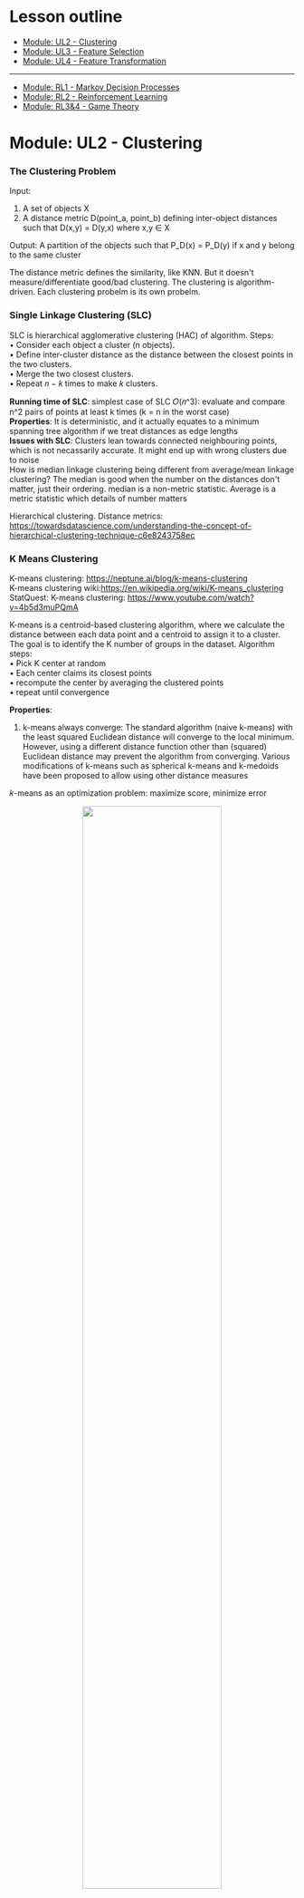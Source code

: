 # Lesson outline
- [Module: UL2 - Clustering](#1)
- [Module: UL3 - Feature Selection](#2)
- [Module: UL4 - Feature Transformation](#3)
----------------------------------------------
- [Module: RL1 - Markov Decision Processes](#4)
- [Module: RL2 - Reinforcement Learning](#5)
- [Module: RL3&4 - Game Theory](#6)

<h1 id="1">Module: UL2 - Clustering</h1>

### The Clustering Problem ###
Input:  
1) A set of objects X   <br/>
2) A distance metric D(point_a, point_b) defining inter-object distances such that D(x,y) = D(y,x) where x,y ∈ X <br/>

Output: A partition of the objects such that P_D(x) = P_D(y) if x and y belong to the same cluster<br/>

The distance metric defines the similarity, like KNN. But it doesn't measure/differentiate good/bad clustering. The clustering is algorithm-driven. Each clustering probelm is its own probelm.<br/>

### Single Linkage Clustering (SLC) ### 
SLC is hierarchical agglomerative clustering (HAC) of algorithm. Steps: <br/>
• Consider each object a cluster (n objects).<br/>
• Define inter-cluster distance as the distance between the closest points in the two clusters.<br/>
• Merge the two closest clusters.<br/>
• Repeat 𝑛 − 𝑘 times to make 𝑘 clusters.<br/>

**Running time of SLC**: simplest case of SLC 𝑂(𝑛^3): evaluate and compare n^2 pairs of points at least k times (k = n in the worst case)<br/>
**Properties**: It is deterministic, and it actually equates to a minimum spanning tree algorithm if we treat distances as edge lengths<br/>
**Issues with SLC**: Clusters lean towards connected neighbouring points, which is not necassarily accurate. It might end up with wrong clusters due to noise<br/>
How is median linkage clustering being different from average/mean linkage clustering? The median is good when the number on the distances don't matter, just their ordering. median is a non-metric statistic. Average is a metric statistic which details of number matters<br/>

Hierarchical clustering. Distance metrics: https://towardsdatascience.com/understanding-the-concept-of-hierarchical-clustering-technique-c6e8243758ec


### K Means Clustering ### 
K-means clustering: https://neptune.ai/blog/k-means-clustering<br/>
K-means clustering wiki:https://en.wikipedia.org/wiki/K-means_clustering<br/>
StatQuest: K-means clustering: https://www.youtube.com/watch?v=4b5d3muPQmA<br/>

K-means is a centroid-based clustering algorithm, where we calculate the distance between each data point and a centroid to assign it to a cluster. The goal is to identify the K number of groups in the dataset. Algorithm steps: <br/>
• Pick K center at random<br/>
• Each center claims its closest points<br/>
• recompute the center by averaging the clustered points<br/>
• repeat until convergence<br/>

**Properties**: <br/>
1. k-means always converge: The standard algorithm (naive k-means) with the least squared Euclidean distance will converge to the local minimum. However, using a different distance function other than (squared) Euclidean distance may prevent the algorithm from converging. Various modifications of k-means such as spherical k-means and k-medoids have been proposed to allow using other distance measures<br/>

𝑘-means as an optimization problem: maximize score, minimize error <br/>
<p align="center" width="100%">
    <img width="70%" src="https://github.com/audrey617/Notes/blob/main/ML/images/ul2.JPG?raw=true">
</p>

𝑘-means in Euclidean space:<br/>
<p align="center" width="100%">
    <img width="90%" src="https://github.com/audrey617/Notes/blob/main/ML/images/ul1.JPG?raw=true">
</p>

Could we be **monotonically non-increasing in error** forever? We could, but not in this KMean case. monotonically non-increasing function is a function that never goes bigger. so you could end up in a case where you hit some point like zero error and keep going. Why it wouldn't happen here? Because there are finite number of configurations as there are finite number of objects and finite number of labels they can have. Once you've chosen a label for a bunch of objects, the centers are defined deterministically from that. Even we have inf space as we loop back and forth, if we don't move the partition, then the centers are going to be where they were. So the centers are quite constrainted even though it is continuous. The tricky part is when the tie happens.There has to be some ways to break the tie to get the same answer. <br/>
Breaking tie consistently (give a rule) is going to guarantee that we are at least don't spin around without improving.<br/>
In summary, if we have a finite number of configurations, if we always break ties consistently and we never go into a configuration with a higher error, then I will never repeat configurations and never go back to a configuration that we were at before. So at some point, I will run out of configurations because there are finite number of them. so it converges in a finite time<br/>

2. Each iteration is polynomial 𝑂(𝑘𝑛)  (K centers and n points to reassign them) <br/>
3. Finite (exponential) iterations 𝑂(𝑘^𝑛) <br/>
4. Error decreases (if ties are broken consistently) <br/>
5. It can get stuck in the local minima if the initial choices are bad or don't cover the space well. This is similar to converging to a local optima. One solution to this problem is to use random restarts <br/>

**Issues with K Means**: 
1. sensitive to initialization and outliers and get stuck in the local minima. Solutions: 1)Random restarts 2)Kmean++ <br/>
2. it only finds “spherical” clusters. In other words, because we rely on the SSD as our “error function,” the resulting clusters try to balance the centers to make points in any direction roughly evenly distributed <br/>
3.  Middle point can end up with either cluster depending on how ties are broken and how the initial centers are chosen. solution: probability. leads to soft clustering<br/>


### Soft Clustering ### 
Soft clustering attaches cluster probability to each point, instead of a specific cluster<br/>
Assume the data was generated by:<br/>
- Select one of 𝑘 possible Gaussians (Fixed know variance) uniformly.<br/>
- Sample 𝑥𝑖 from that Gaussian.<br/>
- Repeat 𝑛 times<br/>

So we are assume n points were selected from k uniformally-selected Gaussian distributions.<br/>

Goal: Find a hypothesis ℎ = 〈𝜇1, … , 𝜇𝑘〉 (𝜇1, … , 𝜇𝑘 are Gaussian means) that maximizes the probability of the data (Maximum likelihood)<br/>

Maximum Likelihood Gaussian: The Maximum Likelihood mean of the Gaussian 𝜇 is the mean of the data.<br/>
Single ML Gaussian: Suppose k = 1 for the simplest possible case. What Gaussian maximizes the likelihood of some collection of points? it is simply the Gaussian with µ set to the mean of the points!<br/>
Extending to Many: With k possible sources for each point, we introduce hidden variables for each point that represent which cluster they came from. They are hidden because obviously we don’t know them: if we knew that information we wouldn’t be trying to cluster them. Now each point x is actually coupled with the probabilities of coming from the clusters. This leads us to Expectation Maximization.<br/>

 ### Expectation Maximization ### 
EM assigns a cluster probability to each point and use the new 𝜇𝑗 to re-compute 𝐸.<br/>
• Expectation: 𝐸 defines the probability that element 𝑖 was produced by cluster 𝑗 <br/>
• Maximization: 𝜇𝑗 defines the mean of cluster 𝑗 <br/>

<p align="center" width="100%">
    <img width="50%" src="https://github.com/audrey617/Notes/blob/main/ML/images/ul3.JPG?raw=true">
</p>

Kmean improves the error metric, and EM improves the probabilistic metric.<br/>
EM is not forced to make a decision about the overlapping samples, as soft clustering. But one of the consequence is that even one sample very clearly belong to one cluster, they all have some non-zero probability that it belong to the other cluster. Because Gaussian have infinite extent even the points are far away from the center. This tell us the chance is low but non-zero.<br/>


**Properties of EM**<br/>
• **Monotonically non-decreasing likelihood**: Each time the iteration of EM runs, the likelihood of the data is monotonically non-decreasing. It is not getting worse. Generally it is finding higher and higher likelihoods and moving in a good direction. 
<br/>
• **Does not converge (practically converge)**: However, monotonically non-decreasing likelihood doesn't mean the algorithm has to converge. Although in practice, it always converge<br/>
• **Will not diverge**: Even it doesn't gaurantee converge, it cannot diverge. The number cannot blow up and become infinitely large, because it is working in the space of probablities. This is a difference in Kmeans which has finite number of configurations and Kmeans never gets worse in error metric, as long as you have some ways to break ties, eventually you have to stop. That's how you get convergence. In EM, the configurations are probabilities, which is infinite number. You never do worse, but you are trying to move closer and closer. You could keep moving closer every single time, but because of the infinite number of configurations,the step by which you get better could keep getting smaller. So you never actually approach the final best configuration. <br/>
• **Can get stuck**: In practice it is very common. The local optimal problem. solution: random start <br/>
• **Works with any distribution (if 𝐸 and 𝜇 are solvable)**: Nothing specific with Guassian. Different distributions can be used to solve E and 𝜇. Usually it is the case that estimation step is expensive and difficult because it invovles probabilistic inference, like Bayes net. And Maximization step is just counting things. In general, it is harder to do E than M. EM is a small matter of mathematical algorithm derivation <br/>


Check EM part from http://stanford.edu/~cpiech/cs221/handouts/kmeans.html<br/>
K-Means is really just the EM (Expectation Maximization) algorithm applied to a particular naive bayes model.<br/>

External: Clustering (4): Gaussian Mixture Models and EM https://www.youtube.com/watch?v=qMTuMa86NzU <br/>
<p align="center" width="100%">
    <img width="70%" src="https://github.com/audrey617/Notes/blob/main/ML/images/ul3_1.JPG?raw=true">
</p>
<p align="center" width="100%">
    <img width="70%" src="https://github.com/audrey617/Notes/blob/main/ML/images/ul3_2.JPG?raw=true">
</p>
<p align="center" width="100%">
    <img width="70%" src="https://github.com/audrey617/Notes/blob/main/ML/images/ul3_3.JPG?raw=true">
</p>
<p align="center" width="100%">
    <img width="70%" src="https://github.com/audrey617/Notes/blob/main/ML/images/ul3_4.JPG?raw=true">
</p>
<p align="center" width="100%">
    <img width="70%" src="https://github.com/audrey617/Notes/blob/main/ML/images/ul3_5.JPG?raw=true">
</p>
k-means is a special case of expectation maximization: variances are all equal, and there is no covariance <br/>
Consider the two clusters in the right hand side of the image. There are two clusters both centred at the same mean. K Means has difficulty with this. GMMs are an extension of the Kmeans models, where clusters are modelled using gaussian distributions. Where each cluster will have not only a means but also a covariance which helps explain their ellipsoidal shape. We can then fit the model by maximizing the likelihood of the observed data. We do this with an algorithm called EM, for expecation maximization, which assigns each sample to a cluster with a soft probability.<br/>


### Clustering Properties ###
**Desirable Properties for any given clustering approach**:
<p align="center" width="100%">
    <img width="80%" src="https://github.com/audrey617/Notes/blob/main/ML/images/ul4.JPG?raw=true">
</p>
1. Richness: There are some distance metrics that would cause your clustering algorithm to produce that clusters. So all inputs are valid and all outputs are valid. The algorithm should produce wahtever is appropraite and not limit to what it can express. The alternative of richness (non-richness): there are certain clusters you just cannot produce.<br/>
2. Scale-invariance: Doubling the distance or changing the unit shouldn't change what the clustering is. it should be invariant to what the space of the point is, assuming that we keep the relative distances the same<br/>
3. Consistency: Shrinking intra-cluster distances (Moving points towards each other, similiar become more similar) and expanding inter-cluster (Moving clusters away from each other, not similar become less similar) distances doesn’t change the clustering. Given a particular clustering, we would imagine that by “compressing” or “expanding” the points within a cluster (think squeezing or stretching a circle), none of the points would magically assign themselves to another cluster. In other words, shrinking or expanding intracluster distances should not change the clustering.<br/>

<p align="center" width="100%">
    <img width="70%" src="https://github.com/audrey617/Notes/blob/main/ML/images/ul5.JPG?raw=true">
</p>
Ans: In this SLC stop when case 1) fixed number of cluster doesn't have richness because richness would allow for one cluster or it could have one cluster or it could have n clusters or it could have n/3 clusters or etc. but here we are forced it to have n/2 clusters, so it cannot represent all possible clusters. 2) we can group whatever combination we want, but if we multiply everything by theta, then I have n. But if I have n in the beginning then divide theta, I would have one. It is not scale-invariance 3) W is max function to normalize the distance. This is still scale-invariance as larger unit also makes larger W, which means the scale is undone. However, if expanding inter-cluster, W will be further and change the cluster. eg, theta divide by inf will make no point be able to cluster with the other. This is not consistent.<br/>


**Impossibility Theorem**<br/>
Impossibility Theorem: There’s no clustering algorithm that can achieve these three properties.<br/>
Jon Kleinberg: https://www.cs.cornell.edu/home/kleinber/nips15.pdf<br/>
https://jeremy9959.net/Blog/KleinbergsClusteringTheorem/<br/>
"k-means and EM has the properties of scale - invariance and consistency but not richness because k determines # of clusters." statement is wrong. Essentially, if were to introduce a new distance function and arrive to the same cluster configuration (partition), then you would satisfy the consistency property. From Kleinberg paper, Section 4: "We show here that for a fairly general class of centroid-based clustering functions, including k-means and k-median, none of the functions in the class satisfies the Consistency property. This suggests an interesting tension between between Consistency and the centroid-based approach to clustering, and forms a contrast with the results for single-linkage and sum-of-pairs in previous sections. " <br/> 

**Summary**<br/>
Soft cluster (EM) vs Hard cluster (SLC, Kmean)<br/> 
Terminates in polynomial time (SLC) vs Terminates not in polynomial time (Kmean, EM)<br/> 


<h1 id="2">Module: UL3 - Feature Selection</h1>

**The Feature Selection Problem**:<br/>
Goals: 1) Knowledge Discovery, Interoperability & Insight. 2) Avoid Curse of Dimensionality, The amount of data you need grows exponentially with the number of features you have. By reducing our dimensions we can reduce the difficulty of the problem. In summary, with proper feature selection, not only will you understand your data better, but you will also have an easier learning problem<br/> 

Suppose we have N features and we want to reduce to M features where M <= N. How hard is this problem?<br/> 
Is it Polynomial (includes linear and quadratic) or exponential? ans: exponential<br/> 
To do this we need to come up with some sort of function that returns a score. We could choose M from N. It turns out this is a well known problem which NP-Hard. It's exactly because you have to find all possible subsets<br/> 


**Approaches to Feature Selection**:<br/>
<p align="center" width="100%">
    <img width="70%" src="https://github.com/audrey617/Notes/blob/main/ML/images/ul6.JPG?raw=true">
</p>

**Filtering**: Given a set of features, apply a search algorithm to produce fewer features to be passed to the learning algorithm. In summary, filtering directly reduces to a smaller feature set and feeds it to a learning algorithm<br/> 
Pros: 1) Faster than wrapping <br/> 
Cons: <br/> 
1) Can also be slower because you look at features in isolation <br/> 
2) Doesn't account for the relationships between features<br/>   
3) Ignores the learning process (no feedback)<br/> 

We can use an algorithm that can select the best features, like Decision Tree, then use another algorithm, with another inductive bias, for learning. <br/>
We can use different criterion to evaluate the usefulness of a subset of features. This is where the domain knowledge comes in: 1. Information gain 2. Variance 3. Entropy 4. Eliminate dependent features<br/> 
What about using a Neural Network in search box and pruning the lowest weighted features? You could prune correlated or dependent features.<br/> 

Note that you can use the labels in the search algorithm. It's not considered cheating to understand what the labels are in the search box  before passing into the learner.<br/> 
In fact Information Gain is often used in the search box. You could even go so far as using a decision tree (algorithm used in search box) to determine what should be passed to a Neural Network (actual learner, learner box). Basically, you are using the inductive bias of the decision tree to choose features, but then you use the inductive bias of your other learner in order to do learning. If the learner box is KNN, which suffers from the curse of dimensionality because it doesn't know which features are important, then this search box decision tree is good at figuring out which features are importent, and gives some hints to KNN.<br/> 


**Wrapping**: Given a set of features, apply a search algorithm to produce fewer features, pass them to the learning algorithm, then use the output to update the selected set of features. Here the ML quality is passed back as a quasi-score value which is then used by the algo to determine the final features. In summary, wrapping interacts with the learning algorithm directly to iteratively adjust the feature set <br/>
Pros: Takes into account model bias, score and learning  <br/>
Cons: Very slow <br/>
We can use different techniques to search: Local searching can be useful. We can use approaches directly from randomized optimization algorithms if we treat the learner's result as a fitness function. Other viable options include forward search and backward search. Note that we should avoid an exhaustive search here as this can make the problem under a worst case scenario<br/>
1. Randomized Optimization algorithms<br/>
2. Forward Selection: Select a feature and evaluate the effect of creating different combinations of this feature with other features. Stop once you stagnate. This is similar to Hill Climbing.<br/>
3. Backward Elimination: Start with all the features and evaluate the effect of eliminating each feature<br/>


**Describing Features**<br/>
When it comes to determining which features we should use, it’s necessary to differentiate them based on their viability in a general, statistical sense as well as in a learner-specific sense. We usually care more about usefulness, but relevance is what we generally use to get there.<br/>
**Relevance  ∼  Information**<br/>
**Usefulness  ∼  Error given a Model/learner**<br/>

Per the lecture, relevance measure effect on Bayesian Optimal Classifier. A feature can be strongly relevant if removing it degrade B.O.C. A feature can be weakly relevant if it is not strongly relevant, adding it to some subset of features S can improve B.O.C. Otherwise a feature is irrelevant. Usefulness measure effect on a particular predictor, minimizing error given a specific model/learner.<br/>
Think about how one would need at least two relevant features for decision to learn the AND function. For perceptron, it needs one more feature. That additional feature is useful to perceptron but irrelevant to decision tree. DT can learn the AND function without it. Perceptron cannot learn the AND function without it.<br/>

**Relevance**<br/>
Let B.O.C. = Bayes Optimal Classifier<br/>
• xi is strongly relevant if removing it degrades B.O.C.<br/>
• xi is weakly relevant if:<br/>
    1) Not strognly relavant <br/>
    2) ∃ a subset of features S, such that adding  xi  to S improves B.O.C.<br/>
• xi is otherwise irrelevant<br/>

**Usefulness**<br/>
• Relevance measures effect on B.O.C.<br/>
• Usefulness measures effect on a particular predictor<br/>


<h1 id="3">Module: UL4 - Feature Transformation</h1>

**What is Feature Transformation?**<br/>
The problem of pre-processing a set of features to create a new (smaller or more compact) feature set, while retaining as much (relevant and useful) information as possible.<br/>
Feature Selection is where the preprocessing is literally extracting a subset of the features. In Feature Transformation, we apply a “linear transformation operator”. The goal is to find a matrix 𝑃 such that we can project the examples into a new subspace (that is typically smaller than the original subspace) to get new features that are linear combinations of the old features.<br/>

<p align="center" width="100%">
    <img width="70%" src="https://github.com/audrey617/Notes/blob/main/ML/images/ul7.JPG?raw=true">
</p>

**Why Feature Transformation?**<br/>
Why we need linear transformation operator? We combine features together hoping to eliminate false positives/negatives<br/>

Motivation/information retrieval problem: <br/>
Given an unknown search query, we want to list documents from a massive database relevant to the query. How do we design this? If we treat words as features, we encounter the curse of dimensionality: there are a lot of words. Furthermore, words can be ambigious. Many contexts leading to different meanings (polysemy. Apple: fruit or the company?). Another challenge is synonomy: same meaning different representations (Car, Automobile, vehicle etc). Because of this, we encounter false positives and false negatives even if we could find the documents with the words efficiently. A good feature transformation will combine features together and provide a more compact way to query things<br/>


**Principal Components Analysis**<br/>
<p align="center" width="100%">
    <img width="70%" src="https://github.com/audrey617/Notes/blob/main/ML/images/ul9.JPG?raw=true">
</p>
An eigenproblem is a computational problem that can be solved by finding the eigenvalues and/or eigenvectors of a matrix. In PCA, we are analyzing the covariance matrix https://www.cs.princeton.edu/picasso/mats/PCA-Tutorial-Intuition_jp.pdf<br/> 
Principal Components Analysis is an example of an eigenproblem which will transform the features set by:<br/>
1) Finding the direction (vector) that maximizes variance. The is called the Principal Component<br/>
2) Finding directions that are mutually orthogonal to the Principal Component.<br/>
We are doing a transformation into a new space where feature selection can work<br/>

Properties:<br/>
1) global algorithm (will be forced to find global features): Mutually orthogonal means it is a global algorithm. "global" means that all the directions and new features that they find have a big global constraint, namely that they must be mutually orthogonal.<br/>
2) PCA gives the ability to do reconstruction, because it’s a linear rotation of the original space that minimizes L2 error by moving 𝑁 to 𝑀 dimensions. So, we don’t lose information. In details: the PCA actually gives you the best reconstruction, which means if I return these two dimensions, I have actually lost no information. It is just a linear rotation of the original dimensions. So if I were to give you back these two different features, you could reconstruct all of your original data. But PCA will take just one of these dimensions to reconstruct, in particular, take the first one as the principle component, I am guaranteed that if I project only into this space and then try to reproject into the original space, I will minimize the L2 error (The squared error, here the distance).What this means is that if I project onto this single axis here, and then I compare it to where it was in the original space, the distance, the sum of all the distances between those points will actually be the minimal that I could get for any other projection. just think about the fact that points. Always start out in some orthogonal space. And, I'm basically finding in scaling and a rotation such that I don't lose any information. And I maximize variance along the way. By maximizing variance, it turns out I'm maximizing or maintaining distances as best I can in any given dimension. that gives me the best reconstruction that I can imagine. <br/>
3) As an eigenproblem, each Principal Component has a prescribed eigenvalue. We can throw away the components with the least eigenvalues as they correspond to the features that matter less in the reconstruction. In details: What happens when you do principal components analysis is you get all of these axes back, and in fact, if you start out with N dimensions, you get back N dimensions again, and the job here for a future transformation as you might recall, is you want to pick a subset M of them hopefully much smaller than N. it turns out that associated with each one of these new dimensions that we get is its eigenvalue. That eigenvalue is guaranteed to be non-negative, it has a lot of other neat properties. But what matters to us here is that the **eigenvalues monotonically non-increase**, that is, they tend to get smaller as you move from the principal to the second principal, to the third, to the fourth, to the fifth, to the sixth, and so on to the nth dimension. And so, you can throw away the ones with the least eigenvalue. And that's a way of saying that you're throw awaying these projections, or the directions, or the features, with the least amount of variance.<br/>
4) If eigenvalue of some particular dimension equals to 0, then it means it provides no information (not irrelevant) in the original space. So throw away this dimension won't affect reconstruction.<br/> 

Pratical properties:<br/> 
5) It's well studied. In this case, it's very fast algorithms.<br/> 
6) Does it help with classification later? Maybe not. If one of the original dimension is directly related but its variance of that particular direction is extremely small. It might end up throwing it away. This doesn't help with classification later. kind like filtering. features with high variance don’t necessarily correlate to features with high importance.PCA will almost certainly drop the useful feature when the random noise has high variance<br/> 


**Independent Components Analysis**<br/>
ICA attempts to maximize independence. It tries to find a linear transformation of the feature space, such that each of the individual new features are mutually statistically independent:<br/> 
1) The mutual information between any two random features equals zero I(yi,yj)=0 <br/> 
2) The mutual information between the new features set and the old features set is as high as possible I(yi,xi)= maximum.<br/> 

In the other words, we want to be able to reconstruct the data (predict X from Y or Y from X). And at the same time, each variable in the new dimension is in fact mutually independent. <br/> 
<p align="center" width="100%">
    <img width="70%" src="https://github.com/audrey617/Notes/blob/main/ML/images/ul10.JPG?raw=true">
</p>

Motivation: Blind source separation/cocktail party problem. This is the background for ICA: the voices are hidden variables (variables that we wish we knew since they powered the data we see) that we are trying to learn about, and the overall room noise is our known data. ICA reconstructs the sounds independently by modeling this assumption of the noise being a linear combination of some hidden variables<br/> 

PCA VS ICA<br/> 
<p align="center" width="100%">
    <img width="70%" src="https://github.com/audrey617/Notes/blob/main/ML/images/ul11.JPG?raw=true">
</p>
Bag of Features means whether they both produce a set of feature vectors.<br/> 
By maximizing variance along orthogonal dimensions, PCA is finding uncorrelated dimensions. There are cases under which PCA happens to find independent projections when all data is gaussian, although independence is not the goal for PCA.<br/> 
The underlying model between PCA and ICA doesn't match. ICA should not maximizing variance. To do so will mix independent variables together (linear combination of independent variables) through central limit theorem to normal distribution, which in fact do not tease apart the independent things. This is specifically wrong when variables are highly non-normal distribution (ICA assumption) <br/>
PCA maximize reconstruction of the original data, not the mutal information<br/>
Effectively they're both trying to do the same thing (reconstruct the data) but they do it in very different ways. What both of these are great at is helping you to understand the fundamental structure and causes of our data.<br/> 
<p align="center" width="100%">
    <img width="70%" src="https://github.com/audrey617/Notes/blob/main/ML/images/ul12.JPG?raw=true">
</p>

Directional means if give a matrix or a transpose of that matrix, PCA will end up finding the same answer. But ICA gives completely different answers. so ICA is highly directional. <br/><br/>


**Random Components Analysis/ Random Projection**<br/>
Similar to Principal Components Analysis, but instead of generating directions that maximize variance, it generates random directions to project data onto it. In doing so it still manages to pick up on some of the correlation.<br/>
It captures some of the correlations that works well with classification settings. Because you project it to lower dimension space that happens to capture some correlation. In some case the projected dimension m is even bigger than the original space n <br/>
It’s faster than PCA and ICA. It often won't reduce the dimensions as much as the other two approaches. So one big advantage of RCA is fast but it's also cheap and simple to implement.<br/>

**Linear Discriminant Analysis**<br/>
Linear Discriminant Analysis finds a projection that discriminates based on the label. That is, it finds projections of features that ultimately align best with the desired output. In other words, it aims to find a collection of good linear separators on data.<br/>
PCA, ICA and RCA feel more like filtering. But LDA is more similar to the wrapping function. LCA does care about the labels and wants to find ways to discrimination. Unlike wrapping, LDA does not care about the learner <br/>

<p align="center" width="100%">
    <img width="70%" src="https://github.com/audrey617/Notes/blob/main/ML/images/ula1.JPG?raw=true">
</p>

<h1 id="4">Module: RL1 - Markov Decision Processes</h1>

**Decision Making & Reinforcement Learning** <br/>
Supervised Learning: given (𝑥, 𝑦) pairs, and the goal is to find a function 𝑓(𝑥) that maps a new 𝑥 to a proper 𝑦 (function approximation). <br/>
Unsupervised Learning: given a dataset of 𝑥 points, and the goal is to find a function 𝑓(𝑥) the provides a description of this dataset (Clustering). <br/>
Reinforcement Learning: a similar task as in Supervised Learning. But instead of having (𝑥, 𝑦) pairs as an input, we’ll be given (𝑥, 𝑧) pairs, and our job is to find 𝑓(𝑥) that generates 𝑦. <br/>


**Markov Decision Processes** <br/>
1) States S:  Set of tokens. The state of the object of interest represented in any way <br/>
2) Model T(s,a,s') ∼ Pr(s'|s,a): This is the Transition Model (function), which is the probability of transitioning to a new state 𝑠 given that the object starts at state 𝑠 and performs action a. 1) Markovian prop1 that only the present state matters, the past doesn't. 2) Markovian prop2 the transition model is stationary and doesn't change over time <br/>
3) Actions A(s)/A: the set of all possible actions<br/>
4) Reward R(s)/R(s,a)/R(s,a,s'): the reward the object gets when transitioning to a state 𝑠, which tells it the “usefulness” of transitioning to that state. It can be 1)R(s) is the reward received from being in a state 2)R(s,a) taking an action from a particular state 3)R(s,a,s') taking an action from a particular state and landing in state. They are all mathematically equivalent <br/>

The above is how we define the MDP problem, the policy is the solution that we are looking to determine.<br/>
Policy: π(s) → a.  π∗ is the optimal policy. The Policy says when you at s state, take action a. an agent always know what states it is in and what reward it can receive. The policy is a function 𝜋(𝑠) that takes a state 𝑠 as an input and returns the proper action 𝑎. A problem might have different policies. The optimum policy 𝜋∗ is the policy that maximizes the long term expected reward. RL talks about policies, a function that tells you what action to take for all possible states you are in. If you have a policy, and it is an optimal one, it will guide you in any situation. What the policy doesn't tell you is 2 or more steps into the future.<br/>
We will be given (𝑠, 𝑎, 𝑟) and our task would be to learn the optimum policy 𝜋∗ that produces the optimum action (highest reward).<br/>

**Rewards** <br/>
The amount of rewards? <br/>
1) In the Reinforcement Learning context, we don’t get a reward for each action. Instead, we get a “delayed reward” in terms of a positive or negative label for the state we end up in. <br/>
2) Because we don’t have instant rewards for each action, we have the problem of figuring out which specific action(s) lead us to a positive/negative outcome. This problem is called "Temporal Credit Assignment". <br/>
3) A small negative reward will encourage the agent to take the shortest path to the positive outcome. However, a big negative reward will encourage the agent to take the shortest path no matter what the result is, so it might end up with a negative outcome. A big positive reward will encourage the agent to never terminate the game. This means that determining the rewards is some sort of a domain knowledge. <br/>

How much time you have to reach the result? (Infinite horizon -> stationary)<br/>
The normal the gridworld probelm is an infinite horizon. If change horizon from infinite to finite, two things would happen:  1) policy changes because game may end 2) policy may chang even in the same state. For example, turn left and bounce the wall, stay, turn left and bounce wall, stay. Run out of time, turn right.<br/>
If you have an infinite amount of time (Infinite Horizon) you will be able to take longer paths to avoid possible risks. On the other hand, if you don’t have that much time, you’ll have to take the shortest path, even if it underlies some risk of falling into a negative outcome. <br/>
This means that the "time" will change the optimum policy as 𝜋(s,t) → 𝑎. Without assuming an Infinite Horizon, we will lose the notion of stationarity in our policies 𝜋(s) → 𝑎. <br/>

Utility of Sequences<br/>
<p align="center" width="100%">
    <img width="40%" src="https://github.com/audrey617/Notes/blob/main/ML/images/ul13.png?raw=true">
</p>

stationarity of preferences: if u(s0,s1,s2..)> u(s0,s'1,s'2...) then u(s1,s2..)> u(s'1,s'2...). Another way to state stationarity of preferences is that if I prefer a sequence of states today over another sequence of states, then I’d prefer that sequence of states over the same other sequence of states tomorrow.<br/>
This notion forces you to do some sort of reward addition, because nothing else will guarantee the stationary of preferences. So "𝑈(𝑠0,𝑠1,𝑠2,⋯)=∑𝑅(s_t) where t = 0 to inf" will be ture. If you don't do that, "if u(s0,s1,s2..)> u(s0,s'1,s'2...) then u(s1,s2..)> u(s'1,s'2...)" will not hold.<br/>
However, There is a problem regarding "𝑈(𝑠0,𝑠1,𝑠2,⋯)=∑𝑅(s_t) where t = 0 to inf". Consider two grid worlds: in G1 the rewards are steady at +1 per time step, and in G2 they alternate between +1, and +2. Which of the two is better? Well neither, because both sum to infinity when there is an infinite horizon<br/>

<p align="center" width="100%">
    <img width="60%" src="https://github.com/audrey617/Notes/blob/main/ML/images/rl1.png?raw=true">
</p>

To solve this problem by adding a variable in the function to get discounted reward: 𝑈(𝑠0,𝑠1,𝑠2,⋯)=∑ 𝛾^𝑡 * 𝑅(𝑠_𝑡) for 0<𝛾<1 <br/>
If 𝛾 → 0, we get the first reward and then everything else will fall off to nothing.<br/>
If 𝛾 → 1, we get a maximized reward<br/>
Now we can add an infinite number of numbers, and come up with a single number. Furthermore our intial assumption can still hold (Infinite Horizons, and Utility of sequences). To understand why the conclusion is true just solve for x using a geometric series<br/>


**Policy** <br/>
<p align="center" width="100%">
    <img width="50%" src="https://github.com/audrey617/Notes/blob/main/ML/images/ul14.png?raw=true">
</p>
Policy maximizes our long term rewards. 𝑅(𝑠) ≠ 𝑈(𝑠). R(s) is immediate reward or feedback, whereas utility is long term or delayed rewards.The true utility of a state is defined by Bellman Equation<br/>
<p align="center" width="100%">
    <img width="80%" src="https://github.com/audrey617/Notes/blob/main/ML/images/rl2.png?raw=true">
</p>

**Solving Bellman Equation: Value Iteration and Policy Iteration** <br/>
If we have 𝑛 states/utilities, then we have 𝑛 equations in 𝑛 unknows. If the equations are linear, they would have been solvable, but the 𝑚𝑎𝑥 operator makes the equations non-linear. But there are still ways to solve it even it is non-linear<br/>

<p align="center" width="100%">
    <img width=60%" src="https://github.com/audrey617/Notes/blob/main/ML/images/rl3.png?raw=true">
</p>
Value Iteration:<br/>
steps<br/>
1. Start with arbitrary utilities.<br/>
2. Update utilities based on neighbors.<br/>
3. Repeat until convergence.<br/>
We basically update the estimate of utility of state 𝑠 by calculating the actual reward for this state plus the discounted utility expected from the original estimate of utility of s<br/>
This is guaranteed to converge because with each step we’re adding 𝑅(𝑠), which is a true value. So, even if we started with a very wrong estimate of utility, we keep adding the true value 𝑅(𝑠) in each iteration that it will dominate the original arbitrary estimate.<br/> 

<p align="center" width="100%">
    <img width="80%" src="https://github.com/audrey617/Notes/blob/main/ML/images/rl4.png?raw=true">
</p>
Policy Iteration:<br/>
steps<br/>
1. Start with an arbitrary policy 𝜋0<br/>
2. Evaluate: how good that policy is by calculating the utility with Bellman equation<br/>
3. Improve: 𝜋_𝑡+1 = argmax a based on the new utilities<br/>
Note that rather than having the 𝑚𝑎𝑥 over actions as in the normal Bellman equation, we already know what action to take according to the policy we’re evaluating. This trick removes the 𝑚𝑎𝑥 operator, making this a set of 𝑛 solvable linear equations in 𝑛 unknow<br/>

<h1 id="5">Module: RL2 - Reinforcement Learning</h1>

**RL API and Three approaches to RL** <br/>
<p align="center" width="100%">
    <img width="80%" src="https://github.com/audrey617/Notes/blob/main/ML/images/rl5.png?raw=true">
</p>
<p align="center" width="100%">
    <img width="80%" src="https://github.com/audrey617/Notes/blob/main/ML/images/rl6.png?raw=true">
</p>
<p align="center" width="100%">
    <img width="80%" src="https://github.com/audrey617/Notes/blob/main/ML/images/rl7.png?raw=true">
</p>
In Markov Decision Process, our input is a model consisting of a transition function 𝑇 and a reward function 𝑅, and the intended output is to compute the policy 𝜋 (Planning).<br/>
In Reinforcement Learning, the inputs are transitions (Initial state, action, reward, result state, …), and the intended output is to “learn” the policy 𝜋. Reinforcement Learning is about “reward maximization”.<br/>
Three approaches:<br/>
1. Policy Search Algorithm: Mapping states to actions. Learning directly on policy for the use. However, learning this function is very indirect. Similar to Temporal Credit Assignment problem, state to action is not easy<br/>
2. Value Function based Algorithms: Mapping states to values. Learning values from states is quite direct, but turning this into a policy might be done using an 𝑎𝑟𝑔𝑚𝑎𝑥.<br/>
3. Model-based Algorithm: Mapping (states & actions) to (next state & reward). Turning this into a utility function can be done using Bellman equations, then using 𝑎𝑟𝑔𝑚𝑎𝑥 to get the policy. It is direct learning but the usage is computationally indirect.<br/>

**Q function - a new kind of value funciton** <br/>
<p align="center" width="100%">
    <img width="80%" src="https://github.com/audrey617/Notes/blob/main/ML/images/rl8.png?raw=true">
</p>
<p align="center" width="100%">
    <img width="80%" src="https://github.com/audrey617/Notes/blob/main/ML/images/rl9.png?raw=true">
</p>

Q-function: the utility of leaving state 𝑠 via action 𝑎, which is the reward of state 𝑠 plus the discounted expected value of taking action 𝑎 multiplied by the value of the optimum action in state 𝑠′. 𝑈(𝑠) and 𝜋(𝑠) can be defined via 𝑄(𝑠, 𝑎) in the chart. Estimating the value of 𝑄(𝑠, 𝑎) or evaluating hte bellman equations from data is called Q-Learning<br/>

**Q Learning** <br/>
<p align="center" width="100%">
    <img width="80%" src="https://github.com/audrey617/Notes/blob/main/ML/images/rl10.png?raw=true">
</p>
Q-Learning is estimating the value of 𝑄(𝑠, 𝑎) based on transitions and rewards but we don't have access to 𝑅(𝑠) and 𝑇(𝑠, 𝑎, 𝑠′)<br/>
𝑄̂(𝑠, 𝑎) is an estimate of the Q-function that updates by a learning rate 𝛼 in the direction of the immediate reward 𝑟 plus the estimated value of the next state. 𝛼 is 0 corresponds to no learning. nothing will change. 𝛼 is 1 means full learning. we forget what we learnt before and jump into the new value. <br/>
<p align="center" width="100%">
    <img width="80%" src="https://github.com/audrey617/Notes/blob/main/ML/images/rl11.png?raw=true">
</p>
<p align="center" width="100%">
    <img width="80%" src="https://github.com/audrey617/Notes/blob/main/ML/images/rl12.png?raw=true">
</p>
<p align="center" width="100%">
    <img width="80%" src="https://github.com/audrey617/Notes/blob/main/ML/images/rl13.png?raw=true">
</p>
<p align="center" width="100%">
    <img width="80%" src="https://github.com/audrey617/Notes/blob/main/ML/images/rl14.png?raw=true">
</p>








## Extra, Great content! Intro to RL, from CIS 522 [Deep Learning @ Penn](https://www.youtube.com/watch?v=cVTud58UfpQ&list=PLYgyoWurxA_8ePNUuTLDtMvzyf-YW7im2&index=2)
### CIS522.1 Intro to RL
RL: given observations and occasional rewards as the agent performs sequential actions in an environment. Compared to supervised learning and unsupervised learning, you no longer have dataset given in advance. Instead, you receive your data as the agent performs some sequential actions in an environment. That process of performing sequential actions generates some obversations accompained by rewards. So there is no label but the reward essentially tells you whether the actions that you performed were good or not.<br/><br/>

The aim of RL is to make sequential decisions in an environment. For example, driving a car. How to learn to do these things? 1) RL assumes only occasional feedback, for example, a car crash 2) RL aims to use this feedback to learn through trail and error, as cleverly as possible.<br/><br/>

Main Idea/Turn-by-turn abstraction: <br/>
Agent + environment. Agent's goal is to maximize expected rewards. <br/>
Step1) Agent receives observations(state of the environment s_t) and feedback(reward r_t) from the world. Often, agent observers features, rather than the true state. For example, the car may not observe a pedestrain is hidden behind a car. In addition, we don't always get a reward at time t as reward is only occasional. <br/>
Step2) Agent emits an action a_t into the environment.  <br/>
Step3) Loop back to Step1, gets updated state and reward<br/>

With this abstraction, the goal of RL is to learn a policy π(s): S -> A (mapping from states to actions) for acting in the environment<br/><br/>

Characteristics of RL probelms: <br/>
1) No supervision, only (occasional) rewards as feedback <br/>
2) sequential decision making. Data is generated as sequences, not i.i.d <br/>
3) Training data is generated by the learner's own behavior<br/><br/>

Key Probelms specific to RL: <br/>
1) Credit assignment: which decisions were the good/bad ones <br/>
2) Exploration VS Exploitation: Yes, trail-and-error, but how to pick what tor try?<br/><br/>

When do we no need to worry about sequential decision making:your system is making a single isolated decision that does not affect future decision, e.g. classficication, regression<br/>

When should we worry about sequential decision making: <br/>
1) limited supervision: you know what you want, but not how to get it <br/>
2) actions have consequences<br/><br/>

### CIS522.2 Markov Decision Processes
Toy example - grid world - Deterministic grid world vs Stochastic grid world (Details skipped)<br/><br/>
An MDP(S,A,P,R) is defined by: <br/>
1) Set of States s ∈ S. In the grid world,it would be all the different configurations of the environment <br/>
2) Set of actions a ∈ A. In the grid world,it would be N,S,E,W<br/>
3) (State) Transition Function P(s'|s,a). It's the probability of transitioning into a new state s' given s and a. Also called the dynamics model or just the model<br/>
4) Reward function R(s,a,s') or R(s) <br/>
In RL, we typically do not know the true functions P(.) or R(.), Instead we only get samples from them. So we have to learn from trail and error <br/><br/>
The Markov Property: Given the present, the future and the past are independent<br/>

<p align="center" width="100%">
    <img width="50%" src="https://github.com/audrey617/Notes/blob/main/ML/images/rladdition1.JPG?raw=true">
</p>


### CIS522.3 Solving MDPs
To solve an MDP(S,A,P,R) means to find the optimal policy π*(s): S -> A. Optimal means following this policy will maximize the total reward/utility (on average)<br/>
In RL, P and R are unknown. But first let's assume we know the whole MDP<br/>
MDP Search Trees: Each MDP state has an associated expectimax-like tree of future outcomes from various actions. <br/>
<p align="center" width="100%">
    <img width="50%" src="https://github.com/audrey617/Notes/blob/main/ML/images/rladdition2.JPG?raw=true">
</p>

Define Utility<br/>
At each step, agent chooses an action to maximize expected rewards. So we must consider utility over sequences of rewards List(r_t, r_t+1, r_t+2 .... r_inf)<br/>
Probelm: Infinite sequences yield infinite rewards<br/>
Solutions:<br/>
1) Finite horizon - episode terminates after a fixed number of steps. This yields nonstationary policies that vary depending on the amount of time left. Note from online, Episodic tasks are the tasks that have a terminal state (end). In RL, **episodes** are considered agent-environment interactions from initial to final states (Episode: All states that come in between an initial-state and a terminal-state). For example, in a car racing video game, you start the game (initial state) and play the game until it is over (final state). This is called an episode. Once the game is over, you start the next episode by restarting the game, and you will begin from the initial state irrespective of the position you were in the previous game. So, **each episode is independent of the other**. In a continuous task, there is not a terminal state. Continuous tasks will never end. For example, a personal assistance robot does not have a terminal state.<br/>
2) Absorbing state - guarantee that every policy reaches a terminal state. So you can engineer your mdp such taht it has the absorbing state no matter what you do<br/>
3) Discounted rewards (most generally used) - (uncertain) future rewards are worth exponentially less than current rewards.<br/><br/>

Discounted rewards<br/>
Idea: uncertain future rewards are worth exponentially less than the current reward. So future rewards matter less to the decision than the more recent rewards<br/>
<p align="center" width="100%">
    <img width="50%" src="https://github.com/audrey617/Notes/blob/main/ML/images/rladdition3.JPG?raw=true">
</p>

MDP quantities so far<br/>
1) policy = choice of action for each state<br/>
2) utility/return = sum of discounted rewards<br/><br/>

stackexchange: Understanding the role of the discount factor in reinforcement learning https://stats.stackexchange.com/questions/221402/understanding-the-role-of-the-discount-factor-in-reinforcement-learning<br/>
The fact that the discount rate is bounded to be smaller than 1 is a mathematical trick to make an infinite sum finite. This helps proving the convergence of certain algorithms.<br/>

In practice, the discount factor could be used to model the fact that the decision maker is uncertain about if in the next decision instant the world (e.g., environment / game / process ) is going to end.<br/>

For example:<br/>
If the decision maker is a robot, the discount factor could be the probability that the robot is switched off in the next time instant (the world ends in the previous terminology). That is the reason why the robot is short sighted and does not optimize the sum reward but the discounted sum reward.<br/>


### CIS522.4 The Bellman Equation
combined with https://www.datascienceblog.net/post/reinforcement-learning/mdps_dynamic_programming/<br/>
In a simplified setting MDP(S,A,P,R,γ) where we know S,A,P,R,γ. <br/>

**State-value function**<br/>
 State Value Functions of Policies is a function of both the state and policy that you are currently following.<br/>
<p align="center" width="100%">
    <img width="50%" src="https://github.com/audrey617/Notes/blob/main/ML/images/rladdition4.JPG?raw=true">
</p>

**Policy**: Which actions the agent should execute in which state. A policy, π(s,a), determines the probability of executing action a in state s. In deterministic environments, a policy directly maps from states to actions.<br/>
**State-value function**: The expected value of each state with regard to future rewards<br/>
<p align="center" width="100%">
    <img width="50%" src="https://github.com/audrey617/Notes/blob/main/ML/images/rladdition5.JPG?raw=true">
</p>


**Action-value function**<br/>
Compared to the State-value function, we are no longer computing the expected future rewards conditions on being in a state, instead, we are computing the expected future rewards conditions both on being in a state and perform a particular action from that state. The computation result is not true state, but Q-state corresponding to kind of an imaginary state that exists after having executed a particular action a from state s. So the Action-value function is also called Q-function <br/>

If you have the optimal Q*, then you can easily determine what the policy π* is. Remember Q* is telling you what is the value/utility to be gained by executing an action a at the state s, and then it follows the optimal policy. That means, you don't have to worry about things that happen after that first step, because afterwards you are guaranteed to be following the optimal policy that's what the definition of Q* is. So now what you need to optimize over is the first action a. That would give you the policy. <br/>

<p align="center" width="100%">
    <img width="50%" src="https://github.com/audrey617/Notes/blob/main/ML/images/rladdition6.JPG?raw=true">
</p>
Action-value function: The expected value of performing a specific action in a specific state with regard to future rewards<br/>
<p align="center" width="100%">
    <img width="50%" src="https://github.com/audrey617/Notes/blob/main/ML/images/rladdition7.JPG?raw=true">
</p>


**Bellman Equations**<br/>
<p align="center" width="100%">
    <img width="50%" src="https://github.com/audrey617/Notes/blob/main/ML/images/rladdition8.JPG?raw=true">
</p>

### CIS522.5 Value and Policy iteration (solving MDPs with Known P and R)
<!-- Combined with articles: Not done yet<br/>
1) https://medium.com/@ngao7/markov-decision-process-basics-3da5144d3348
2) https://medium.com/@ngao7/markov-decision-process-policy-iteration-42d35ee87c82
3) https://medium.com/@ngao7/markov-decision-process-value-iteration-2d161d50a6ff#8adf -->

Bellman equation gives us a recursive definition of the optimal value. We can slove iteratively via dynamic programming<br/>

**Value Iteration**: <br/>
<p align="center" width="100%">
    <img width="100%" src="https://github.com/audrey617/Notes/blob/main/ML/images/rladdition10.JPG?raw=true">
</p>

<p align="center" width="100%">
    <img width="70%" src="https://github.com/audrey617/Notes/blob/main/ML/images/rladdition9.JPG?raw=true">
</p>
(https://towardsdatascience.com/value-iteration-to-solve-openai-gyms-frozenlake-6c5e7bf0a64d)

**Policy Iteration**: <br/>
<p align="center" width="100%">
    <img width="60%" src="https://github.com/audrey617/Notes/blob/main/ML/images/rladdition11.JPG?raw=true">
</p>

Simply means to compute the value function corresponding to a policy. The value function is associated with some particular policy. The optimal value function is associated with the optimal policy. In value iteration, we were dealing throughout with the optimal value function. But now with policy iteration, we try to compute value function for some random policies. It turns out there is actually an existing version of the update rule for bellman equation. Just like we use the bellman equation for optimal value functions in value iteration, we use bellman equation for arbitrary policies in policy iteration   <br/>

<p align="center" width="100%">
    <img width="60%" src="https://github.com/audrey617/Notes/blob/main/ML/images/rladdition12.JPG?raw=true">
</p>

Go back and forth between policy evalution and policy improvement until convergence. Example see below chart. <br/>
Think about how it relates to value iteration. What happens if you do only one iteration in the policy evaluation? This means in the policy evaluation setup, you don't wait for value to converge. Just do one iteration of policy evaluation. Actually if you do so, this reduce policy iteration to the value iteration. <br/>

<p align="center" width="100%">
    <img width="100%" src="https://github.com/audrey617/Notes/blob/main/ML/images/rladdition13.JPG?raw=true">
</p>

**Comparison of methods for solving MDPs**: <br/>
Value iteration: Each iteration updates both utilities (explicitly, based on the current utilities) and the policy (possibly implicitly, based on the current utilities)<br/>
Policy Iteration: Several iterations to update utilities for a fixed policy, occasional iterations to update policies <br/>
Hybrid methods (asynchronous policy iteration): Any sequences of partial updates to either policies or utilities will converge if every sate is visited infinitely often<br/>


### CIS522.6 Temporal Differencing (TD) and Q Learning

**Temporal Differencing (TD)**: <br/>
Look at policy evaluation under fully known MDPs, we evaluate any policy by assigning values to each state under a fix policy. Here transition probability P and R are known.<br/>
So, how to extend this policy evaluation to when the functions P and R are unknown and only revealed gradually through experience? Everytime when you perform an action in the environment, you will get a sample from each of these distributions. In particular, the state that you end up at is observable to you. This gives you information about transition function P and you do get corresponding reward from the environment. So you get samples from the two unknown functions.<br/>
<br/>


<p align="center" width="100%">
    <img width="100%" src="https://github.com/audrey617/Notes/blob/main/ML/images/rladdition14.JPG?raw=true">
</p>


**Q-learning**: <br/>
Same as policy evaluation TD, setting alpha as 1 is a bad idea because the update is completely noisy. Instead, small alpha let us not only use the new single sample but also bring in the knowledge Q(s,a) from the past interactions.<br/>
<p align="center" width="100%">
    <img width="60%" src="https://github.com/audrey617/Notes/blob/main/ML/images/rladdition15.JPG?raw=true">
</p>

<p align="center" width="100%">
    <img width="60%" src="https://github.com/audrey617/Notes/blob/main/ML/images/rladdition16.JPG?raw=true">
</p>


<h1 id="6">Module: RL3&4 - Game Theory</h1>
game theory check George Kudrayvtsev's note
